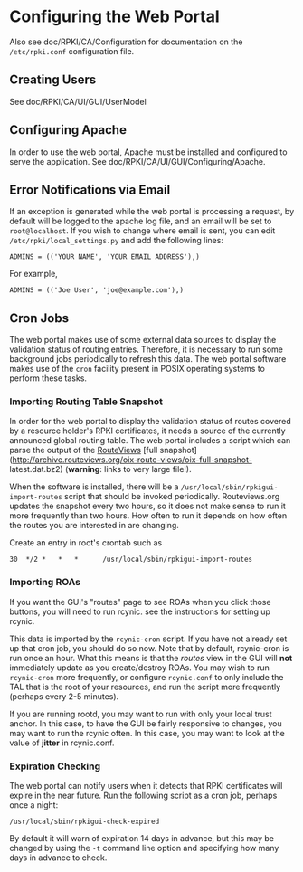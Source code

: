 # Configuring the Web Portal

Also see doc/RPKI/CA/Configuration for documentation on the `/etc/rpki.conf`
configuration file.

## Creating Users

See doc/RPKI/CA/UI/GUI/UserModel

## Configuring Apache

In order to use the web portal, Apache must be installed and configured to
serve the application. See doc/RPKI/CA/UI/GUI/Configuring/Apache.

## Error Notifications via Email

If an exception is generated while the web portal is processing a request, by
default will be logged to the apache log file, and an email will be set to
`root@localhost`. If you wish to change where email is sent, you can edit
`/etc/rpki/local_settings.py` and add the following lines:

    ADMINS = (('YOUR NAME', 'YOUR EMAIL ADDRESS'),)

For example,

    ADMINS = (('Joe User', 'joe@example.com'),)

## Cron Jobs

The web portal makes use of some external data sources to display the
validation status of routing entries. Therefore, it is necessary to run some
background jobs periodically to refresh this data. The web portal software
makes use of the `cron` facility present in POSIX operating systems to perform
these tasks.

### Importing Routing Table Snapshot

In order for the web portal to display the validation status of routes covered
by a resource holder's RPKI certificates, it needs a source of the currently
announced global routing table. The web portal includes a script which can
parse the output of the [RouteViews](http://www.routeviews.org) [full
snapshot](http://archive.routeviews.org/oix-route-views/oix-full-snapshot-
latest.dat.bz2) (**warning**: links to very large file!).

When the software is installed, there will be a `/usr/local/sbin/rpkigui-
import-routes` script that should be invoked periodically. Routeviews.org
updates the snapshot every two hours, so it does not make sense to run it more
frequently than two hours. How often to run it depends on how often the routes
you are interested in are changing.

Create an entry in root's crontab such as

    30  */2 *   *   *      /usr/local/sbin/rpkigui-import-routes

### Importing ROAs

If you want the GUI's "routes" page to see ROAs when you click those buttons,
you will need to run rcynic. see the instructions for setting up rcynic.

This data is imported by the `rcynic-cron` script. If you have not already set
up that cron job, you should do so now. Note that by default, rcynic-cron is
run once an hour. What this means is that the _routes_ view in the GUI will
**not** immediately update as you create/destroy ROAs. You may wish to run
`rcynic-cron` more frequently, or configure `rcynic.conf` to only include the
TAL that is the root of your resources, and run the script more frequently
(perhaps every 2-5 minutes).

If you are running rootd, you may want to run with only your local trust
anchor. In this case, to have the GUI be fairly responsive to changes, you may
want to run the rcynic often. In this case, you may want to look at the value
of **jitter** in rcynic.conf.

### Expiration Checking

The web portal can notify users when it detects that RPKI certificates will
expire in the near future. Run the following script as a cron job, perhaps
once a night:

    /usr/local/sbin/rpkigui-check-expired

By default it will warn of expiration 14 days in advance, but this may be
changed by using the `-t` command line option and specifying how many days in
advance to check.
